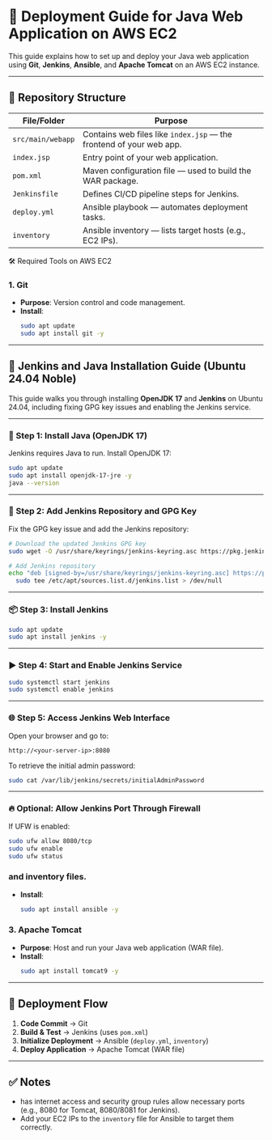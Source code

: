 
# 🚀 Deployment Guide for Java Web Application on AWS EC2

This guide explains how to set up and deploy your Java web application using **Git**, **Jenkins**, **Ansible**, and **Apache Tomcat** on an AWS EC2 instance.

---

## 📁 Repository Structure

| File/Folder         | Purpose                                                                 |
|---------------------|-------------------------------------------------------------------------|
| `src/main/webapp`   | Contains web files like `index.jsp` — the frontend of your web app.     |
| `index.jsp`         | Entry point of your web application.                                    |
| `pom.xml`           | Maven configuration file — used to build the WAR package.               |
| `Jenkinsfile`       | Defines CI/CD pipeline steps for Jenkins.                              |
| `deploy.yml`        | Ansible playbook — automates deployment tasks.                          |
| `inventory`         | Ansible inventory — lists target hosts (e.g., EC2 IPs).                 |



 🛠️ Required Tools on AWS EC2

 ### 1. Git
- **Purpose**: Version control and code management.
- **Install**:
  ```bash
  sudo apt update
  sudo apt install git -y
  ```

---

## 🚀 Jenkins and Java Installation Guide (Ubuntu 24.04 Noble)

This guide walks you through installing **OpenJDK 17** and **Jenkins** on Ubuntu 24.04, including fixing GPG key issues and enabling the Jenkins service.

---

### 🔧 Step 1: Install Java (OpenJDK 17)

Jenkins requires Java to run. Install OpenJDK 17:

```bash
sudo apt update
sudo apt install openjdk-17-jre -y
java --version
```

---

### 🔐 Step 2: Add Jenkins Repository and GPG Key

Fix the GPG key issue and add the Jenkins repository:

```bash
# Download the updated Jenkins GPG key
sudo wget -O /usr/share/keyrings/jenkins-keyring.asc https://pkg.jenkins.io/debian-stable/jenkins.io-2023.key

# Add Jenkins repository
echo "deb [signed-by=/usr/share/keyrings/jenkins-keyring.asc] https://pkg.jenkins.io/debian-stable binary/" | \
  sudo tee /etc/apt/sources.list.d/jenkins.list > /dev/null
```

---

### 📦 Step 3: Install Jenkins

```bash
sudo apt update
sudo apt install jenkins -y
```

---

### ▶️ Step 4: Start and Enable Jenkins Service

```bash
sudo systemctl start jenkins
sudo systemctl enable jenkins
```

---

### 🌐 Step 5: Access Jenkins Web Interface

Open your browser and go to:

```
http://<your-server-ip>:8080
```

To retrieve the initial admin password:

```bash
sudo cat /var/lib/jenkins/secrets/initialAdminPassword
```

---

### 🔥 Optional: Allow Jenkins Port Through Firewall

If UFW is enabled:

```bash
sudo ufw allow 8080/tcp
sudo ufw enable
sudo ufw status
```

###  and inventory files.
- **Install**:
  ```bash
  sudo apt install ansible -y
  ```

### 3. Apache Tomcat
- **Purpose**: Host and run your Java web application (WAR file).
- **Install**:
  ```bash
  sudo apt install tomcat9 -y
  ```

---

## 🔄 Deployment Flow

1. **Code Commit** → Git
2. **Build & Test** → Jenkins (uses `pom.xml`)
3. **Initialize Deployment** → Ansible (`deploy.yml`, `inventory`)
4. **Deploy Application** → Apache Tomcat (WAR file)

---

## ✅ Notes

- has internet access and security group rules allow necessary ports (e.g., 8080 for Tomcat, 8080/8081 for Jenkins).
- Add your EC2 IPs to the `inventory` file for Ansible to target them correctly.

